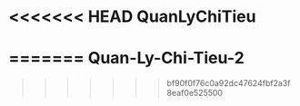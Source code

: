 <<<<<<< HEAD
QuanLyChiTieu
=============
=======
Quan-Ly-Chi-Tieu-2
==================
>>>>>>> bf90f0f76c0a92dc47624fbf2a3f8eaf0e525500
